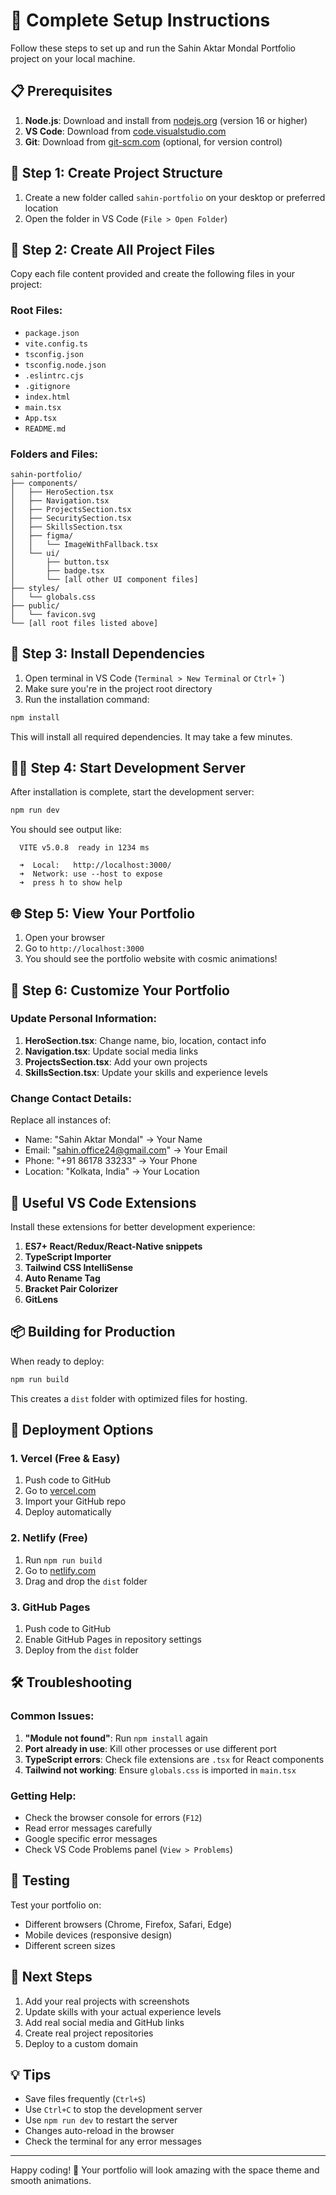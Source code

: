 # 🚀 Complete Setup Instructions

Follow these steps to set up and run the Sahin Aktar Mondal Portfolio project on your local machine.

## 📋 Prerequisites

1. **Node.js**: Download and install from [nodejs.org](https://nodejs.org/) (version 16 or higher)
2. **VS Code**: Download from [code.visualstudio.com](https://code.visualstudio.com/)
3. **Git**: Download from [git-scm.com](https://git-scm.com/) (optional, for version control)

## 📁 Step 1: Create Project Structure

1. Create a new folder called `sahin-portfolio` on your desktop or preferred location
2. Open the folder in VS Code (`File > Open Folder`)

## 📄 Step 2: Create All Project Files

Copy each file content provided and create the following files in your project:

### Root Files:
- `package.json`
- `vite.config.ts`
- `tsconfig.json`
- `tsconfig.node.json`
- `.eslintrc.cjs`
- `.gitignore`
- `index.html`
- `main.tsx`
- `App.tsx`
- `README.md`

### Folders and Files:
```
sahin-portfolio/
├── components/
│   ├── HeroSection.tsx
│   ├── Navigation.tsx
│   ├── ProjectsSection.tsx
│   ├── SecuritySection.tsx
│   ├── SkillsSection.tsx
│   ├── figma/
│   │   └── ImageWithFallback.tsx
│   └── ui/
│       ├── button.tsx
│       ├── badge.tsx
│       └── [all other UI component files]
├── styles/
│   └── globals.css
├── public/
│   └── favicon.svg
└── [all root files listed above]
```

## 🔧 Step 3: Install Dependencies

1. Open terminal in VS Code (`Terminal > New Terminal` or `Ctrl+` `)
2. Make sure you're in the project root directory
3. Run the installation command:

```bash
npm install
```

This will install all required dependencies. It may take a few minutes.

## 🏃‍♂️ Step 4: Start Development Server

After installation is complete, start the development server:

```bash
npm run dev
```

You should see output like:
```
  VITE v5.0.8  ready in 1234 ms

  ➜  Local:   http://localhost:3000/
  ➜  Network: use --host to expose
  ➜  press h to show help
```

## 🌐 Step 5: View Your Portfolio

1. Open your browser
2. Go to `http://localhost:3000`
3. You should see the portfolio website with cosmic animations!

## 🎨 Step 6: Customize Your Portfolio

### Update Personal Information:

1. **HeroSection.tsx**: Change name, bio, location, contact info
2. **Navigation.tsx**: Update social media links
3. **ProjectsSection.tsx**: Add your own projects
4. **SkillsSection.tsx**: Update your skills and experience levels

### Change Contact Details:

Replace all instances of:
- Name: "Sahin Aktar Mondal" → Your Name
- Email: "sahin.office24@gmail.com" → Your Email
- Phone: "+91 86178 33233" → Your Phone
- Location: "Kolkata, India" → Your Location

## 🔧 Useful VS Code Extensions

Install these extensions for better development experience:

1. **ES7+ React/Redux/React-Native snippets**
2. **TypeScript Importer**
3. **Tailwind CSS IntelliSense**
4. **Auto Rename Tag**
5. **Bracket Pair Colorizer**
6. **GitLens**

## 📦 Building for Production

When ready to deploy:

```bash
npm run build
```

This creates a `dist` folder with optimized files for hosting.

## 🚀 Deployment Options

### 1. Vercel (Free & Easy)
1. Push code to GitHub
2. Go to [vercel.com](https://vercel.com)
3. Import your GitHub repo
4. Deploy automatically

### 2. Netlify (Free)
1. Run `npm run build`
2. Go to [netlify.com](https://netlify.com)
3. Drag and drop the `dist` folder

### 3. GitHub Pages
1. Push code to GitHub
2. Enable GitHub Pages in repository settings
3. Deploy from the `dist` folder

## 🛠️ Troubleshooting

### Common Issues:

1. **"Module not found"**: Run `npm install` again
2. **Port already in use**: Kill other processes or use different port
3. **TypeScript errors**: Check file extensions are `.tsx` for React components
4. **Tailwind not working**: Ensure `globals.css` is imported in `main.tsx`

### Getting Help:

- Check the browser console for errors (`F12`)
- Read error messages carefully
- Google specific error messages
- Check VS Code Problems panel (`View > Problems`)

## 📱 Testing

Test your portfolio on:
- Different browsers (Chrome, Firefox, Safari, Edge)
- Mobile devices (responsive design)
- Different screen sizes

## 🎯 Next Steps

1. Add your real projects with screenshots
2. Update skills with your actual experience levels
3. Add real social media and GitHub links
4. Create real project repositories
5. Deploy to a custom domain

## 💡 Tips

- Save files frequently (`Ctrl+S`)
- Use `Ctrl+C` to stop the development server
- Use `npm run dev` to restart the server
- Changes auto-reload in the browser
- Check the terminal for any error messages

---

Happy coding! 🚀 Your portfolio will look amazing with the space theme and smooth animations.